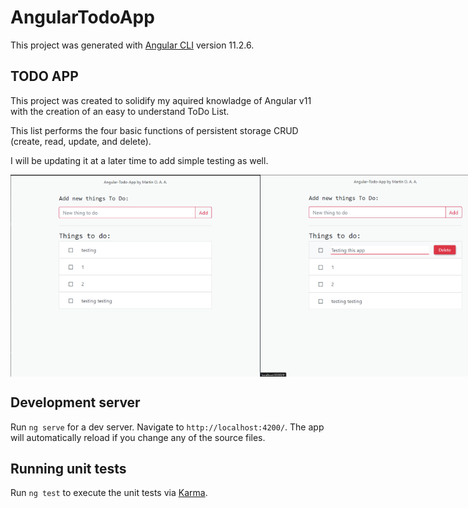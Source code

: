 # AngularTodoApp

This project was generated with [Angular CLI](https://github.com/angular/angular-cli) version 11.2.6.


## TODO APP

This project was created to solidify my aquired knowladge of Angular v11 with the creation of an easy to understand ToDo List.

This list performs the four basic functions of persistent storage CRUD (create, read, update, and delete).

I will be updating it at a later time to add simple testing as well.

<div style="display:flex;">
  <img src="https://github.com/Martin-Alvarado-A/Angular-Todo-App/blob/main/src/assets/ToDoApp1.PNG" alt="ToDo App Create" width="400">

  <img src="https://github.com/Martin-Alvarado-A/Angular-Todo-App/blob/main/src/assets/ToDoApp2.PNG" alt="ToDo App Update" width="400">

  <img src="https://github.com/Martin-Alvarado-A/Angular-Todo-App/blob/main/src/assets/ToDoApp3.PNG" alt="ToDo App Check Done" width="400">
</div>


## Development server

Run `ng serve` for a dev server. Navigate to `http://localhost:4200/`. The app will automatically reload if you change any of the source files.

## Running unit tests

Run `ng test` to execute the unit tests via [Karma](https://karma-runner.github.io).
